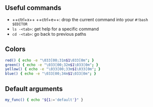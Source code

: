 ## Useful commands

- ++ctrl+x++ ++ctrl+e++: drop the current command into your `#!bash $EDITOR`
- `ls -<tab>`: get help for a specific command
- `cd -<tab>`: go back to previous paths

## Colors

```bash
red() { echo -e "\033[00;31m$1\033[0m"; }
green() { echo -e "\033[00;32m$1\033[0m"; }
yellow() { echo -e "\033[00;33m$1\033[0m"; }
blue() { echo -e "\033[00;34m$1\033[0m"; }
```

## Default arguments

```bash
my_func() { echo "${1:='default'}" }
 ```

